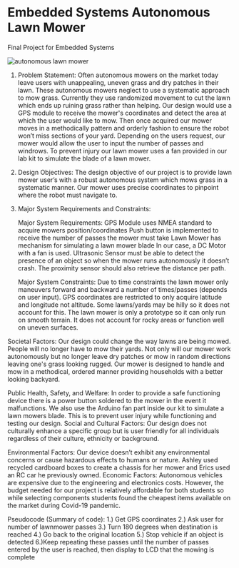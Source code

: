 # Embedded Systems Autonomous Lawn Mower
Final Project for Embedded Systems
 
![autonomous lawn mower](https://user-images.githubusercontent.com/73625048/197658916-ce5dfcb6-56dd-40a4-b20d-a9bb474c7463.png)

1. Problem Statement: Often autonomous mowers on the market today leave users with unappealing, uneven grass and dry patches in their lawn. These autonomous mowers neglect to use a systematic approach to mow grass. Currently they use randomized movement to cut the lawn which ends up ruining grass rather than helping. Our design would use a GPS module to receive the mower's coordinates and detect the area at which the user would like to mow. Then once acquired our mower moves in a methodically pattern and orderly fashion to ensure the robot won’t miss sections of your yard. Depending on the users request, our mower would allow the user to input the number of passes and windrows. To prevent injury our lawn mower uses a fan provided in our lab kit to simulate the blade of a lawn mower. 

2. Design Objectives: The design objective of our project is to provide lawn mower user’s with a robust autonomous system which mows grass in a systematic manner. Our mower uses precise coordinates to pinpoint where the robot must navigate to. 

3. Major System Requirements and Constraints:

    Major System Requirements:
    GPS Module uses NMEA standard to acquire mowers position/coordinates
    Push button is implemented to receive the number of passes the mower must take
    Lawn Mower has mechanism for simulating a lawn mower blade
    In our case, a DC Motor with a fan is used. 
    Ultrasonic Sensor must be able to detect the presence of an object so when the mower runs autonomously it doesn’t crash.
    The proximity sensor should also retrieve the distance per path.

    Major System Constraints:
    Due to time constraints the lawn mower only maneuvers forward and backward a number of times/passes (depends on user input).
    GPS coordinates are restricted to only acquire latitude and longitude not altitude. Some lawns/yards may be hilly so it does not account for this.
    The lawn mower is only a prototype so it can only run on smooth terrain. It does not account for rocky areas or function well on uneven surfaces. 

Societal Factors: Our design could change the way lawns are being mowed. People will no longer have to mow their yards. Not only will our mower work autonomously but no longer leave dry patches or mow in random directions leaving one's grass looking rugged. Our mower is designed to handle and mow in a methodical, ordered manner providing households with a better looking backyard. 

Public Health, Safety, and Welfare: In order to provide a safe functioning device there is a power button soldered to the mower in the event it malfunctions. We also use the Arduino fan part inside our kit to simulate a lawn mowers blade. This is to prevent user injury while functioning and testing our design. 
Social and Cultural Factors: Our design does not culturally enhance a specific group but is user friendly for all individuals regardless of their culture, ethnicity or background. 

Environmental Factors: Our device doesn’t exhibit any environmental concerns or cause hazardous effects to humans or nature. Ashley used recycled cardboard boxes to create a chassis for her mower and Erics used an RC car he previously owned.
Economic Factors: Autonomous vehicles are expensive due to the engineering and electronics costs. However, the budget needed for our project is relatively affordable for both students so while selecting components students found the cheapest items available on the market during Covid-19 pandemic. 

Pseudocode (Summary of code):
1.) Get GPS coordinates
2.) Ask user for number of lawnmower passes
3.) Turn 180 degrees when destination is reached
4.) Go back to the original location
5.) Stop vehicle if an object is detected 
6.)Keep repeating these passes until the number of passes entered by the user is reached, then display to LCD that the mowing is complete
